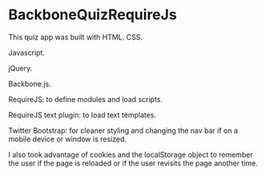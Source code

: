 BackboneQuizRequireJs
=====================

This quiz app was built with
HTML.
CSS.

Javascript.

jQuery.

Backbone.js.

RequireJS: to define modules and load scripts.

RequireJS text plugin: to load text templates.

Twitter Bootstrap: for cleaner styling and changing the nav bar if on a mobile device or window is resized.

I also took advantage of cookies and the localStorage object to remember the user if the page is reloaded or if the user revisits the page another time.
